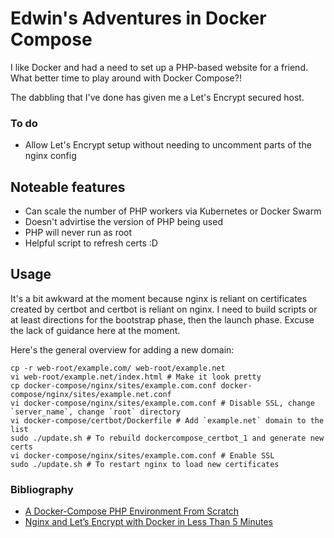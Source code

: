 # Edwin's Adventures in Docker Compose

I like Docker and had a need to set up a PHP-based website for a friend. What better time to play around with Docker Compose?!

The dabbling that I've done has given me a Let's Encrypt secured host.

### To do

* Allow Let's Encrypt setup without needing to uncomment parts of the nginx config

## Noteable features

* Can scale the number of PHP workers via Kubernetes or Docker Swarm
* Doesn't advirtise the version of PHP being used
* PHP will never run as root
* Helpful script to refresh certs :D

## Usage

It's a bit awkward at the moment because nginx is reliant on certificates created by certbot and certbot is reliant on nginx. I need to build scripts or at least directions for the bootstrap phase, then the launch phase. Excuse the lack of guidance here at the moment.

Here's the general overview for adding a new domain:
```
cp -r web-root/example.com/ web-root/example.net
vi web-root/example.net/index.html # Make it look pretty
cp docker-compose/nginx/sites/example.com.conf docker-compose/nginx/sites/example.net.conf
vi docker-compose/nginx/sites/example.com.conf # Disable SSL, change `server_name`, change `root` directory
vi docker-compose/certbot/Dockerfile # Add `example.net` domain to the list
sudo ./update.sh # To rebuild dockercompose_certbot_1 and generate new certs
vi docker-compose/nginx/sites/example.com.conf # Enable SSL
sudo ./update.sh # To restart nginx to load new certificates
```

### Bibliography

* [A Docker-Compose PHP Environment From Scratch](https://x-team.com/blog/docker-compose-php-environment-from-scratch/)
* [Nginx and Let’s Encrypt with Docker in Less Than 5 Minutes](https://medium.com/@pentacent/nginx-and-lets-encrypt-with-docker-in-less-than-5-minutes-b4b8a60d3a71)

